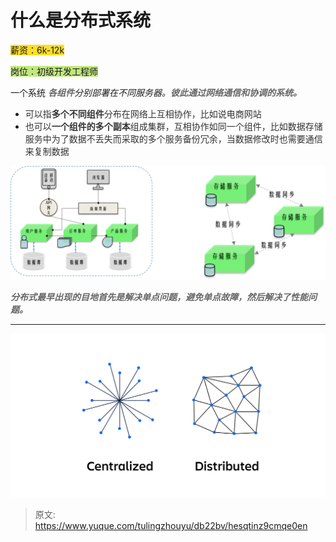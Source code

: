 # 什么是分布式系统

<font style="background-color:#FBDE28;">薪资：6k-12k</font>

<font style="background-color:#C1E77E;">岗位：初级开发工程师</font>

一个系统   _**<font style="color:rgb(102, 102, 102);">各组件</font>**_分别部署在不同服务器。_**<font style="color:rgb(102, 102, 102);">彼此通过网络通信和协调的系统。</font>**_

_**<font style="color:rgb(102, 102, 102);"> </font>**_

+ <font style="color:rgb(51, 51, 51);">可以指</font>**<font style="color:rgb(51, 51, 51);">多个不同组件</font>**<font style="color:rgb(51, 51, 51);">分布在网络上互相协作，比如说电商网站</font>
+ <font style="color:rgb(51, 51, 51);">也可以</font>**<font style="color:rgb(51, 51, 51);">一个组件的多个副本</font>**<font style="color:rgb(51, 51, 51);">组成集群，互相协作如同一个组件，比如数据存储服务中为了数据不丢失而采取的多个服务备份冗余，当数据修改时也需要通信来复制数据</font>

![1697358155056-209eb260-4080-4695-aa1d-cb6eb5655331.png](./img/0Qoc05l0LgRX1VjB/1697358155056-209eb260-4080-4695-aa1d-cb6eb5655331-287970.png)

_**<font style="color:rgb(102, 102, 102);">分布式最早出现的目地首先是解决单点问题，避免单点故障，然后解决了性能问题。</font>**_

<font style="color:rgb(9, 30, 66);">  
</font>

---

![1697358185815-7205950a-9a62-494c-950c-ca583ac64cd0.png](./img/0Qoc05l0LgRX1VjB/1697358185815-7205950a-9a62-494c-950c-ca583ac64cd0-983666.png)



> 原文: <https://www.yuque.com/tulingzhouyu/db22bv/hesqtinz9cmqe0en>